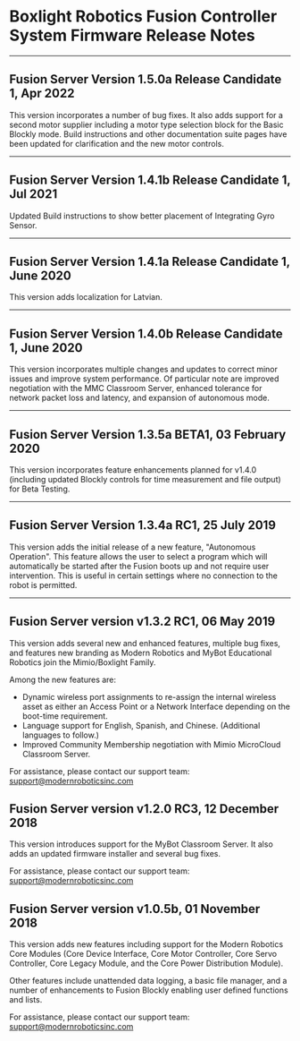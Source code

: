   Boxlight Robotics Fusion Controller System Firmware Release Notes    
===================================================================

----
Fusion Server Version 1.5.0a Release Candidate 1, Apr 2022
--------------------------------------------------
This version incorporates a number of bug fixes.  It also adds support for a second motor supplier including a motor type selection block for the Basic Blockly mode.  Build instructions and other documentation suite pages have been updated for clarification and the new motor controls.


----
Fusion Server Version 1.4.1b Release Candidate 1, Jul 2021
--------------------------------------------------
Updated Build instructions to show better placement of Integrating Gyro Sensor.


----
Fusion Server Version 1.4.1a Release Candidate 1, June 2020
--------------------------------------------------
This version adds localization for Latvian.  


----
Fusion Server Version 1.4.0b Release Candidate 1, June 2020
--------------------------------------------------
This version incorporates multiple changes and updates to correct minor issues and improve system performance.  Of particular note are improved negotiation with the MMC Classroom Server, enhanced tolerance for network packet loss and latency, and expansion of autonomous mode.  



----
Fusion Server Version 1.3.5a BETA1, 03 February 2020
--------------------------------------------------
This version incorporates feature enhancements planned for v1.4.0 (including updated Blockly controls for time measurement and file output) for Beta Testing.

-----




Fusion Server Version 1.3.4a RC1, 25 July 2019
--------------------------------------------------
This version adds the initial release of a new feature, "Autonomous Operation".  This feature allows the user to select a program which will automatically be started after the Fusion boots up and not require user intervention.  This is useful in certain settings where no connection to the robot is permitted.

----

Fusion Server version v1.3.2 RC1, 06 May 2019
--------------------------------------------------
This version adds several new and enhanced features, multiple bug fixes, and features new branding as Modern Robotics and MyBot Educational Robotics join the Mimio/Boxlight Family.

Among the new features are:

- Dynamic wireless port assignments to re-assign the internal wireless asset as either an Access Point or a Network Interface depending on the boot-time requirement. 
- Language support for English, Spanish, and Chinese. (Additional languages to follow.)
- Improved Community Membership negotiation with  Mimio MicroCloud Classroom Server.

For assistance, please contact our support team: support@modernroboticsinc.com


Fusion Server version v1.2.0 RC3, 12 December 2018
--------------------------------------------------
This version introduces support for the MyBot Classroom Server. It also adds an updated firmware installer and several bug fixes.

For assistance, please contact our support team: support@modernroboticsinc.com



Fusion Server version v1.0.5b, 01 November 2018
-----------------------------------------------
This version adds new features including support for the Modern Robotics
Core Modules (Core Device Interface, Core Motor Controller, Core Servo
Controller, Core Legacy Module, and the Core Power Distribution Module).

Other features include unattended data logging, a basic file manager, 
and a number of enhancements to Fusion Blockly enabling user defined 
functions and lists.


For assistance, please contact our support team: support@modernroboticsinc.com


